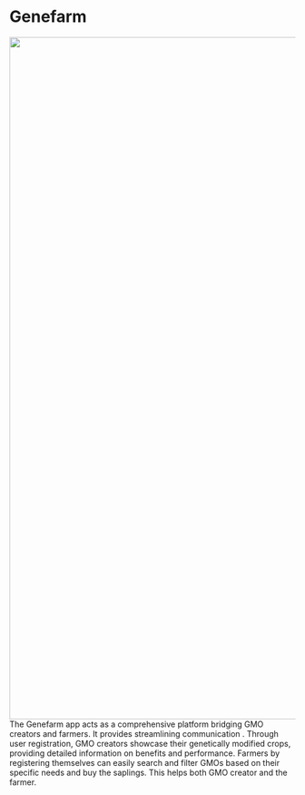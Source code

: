 # Genefarm
<img align="center" width="600" height="1200" src="https://github.com/yashwanths814/Genefarm/blob/flutterflow/assets/images/genefarm.gif">
The Genefarm app acts as a comprehensive platform bridging GMO creators and farmers. It provides streamlining communication . Through user registration, GMO creators showcase their genetically modified crops, providing detailed information on benefits and performance.  Farmers by registering themselves can easily search and filter GMOs based on their specific needs and buy the saplings.  This helps both GMO creator and the farmer.



